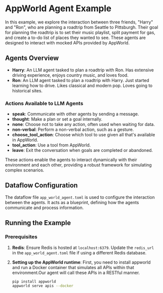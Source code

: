 # AppWorld Agent Example

In this example, we explore the interaction between three friends, "Harry" and "Ron", who are planning a roadtrip from Seattle to Pittsburgh.
Their goal for planning the roadtrip is to set their music playlist, split payment for gas, and create a to-do list of places they wanted to see.
These agents are designed to interact with mocked APIs provided by AppWorld.

## Agents Overview

- **Harry**: An LLM agent tasked to plan a roadtrip with Ron. Has extensive driving experience, enjoys country music, and loves food.
- **Ron**: An LLM agent tasked to plan a roadtrip with Harry. Just started learning how to drive. Likes classical and modern pop. Loves going to historical sites.

### Actions Available to LLM Agents

- **speak**: Communicate with other agents by sending a message.
- **thought**: Make a plan or set a goal internally.
- **none**: Choose not to take any action, often used when waiting for data.
- **non-verbal**: Perform a non-verbal action, such as a gesture.
- **choose_tool_action**: Choose which tool to use given all that's available in AppWorld.
- **tool_action**: Use a tool from AppWorld.
- **leave**: Exit the conversation when goals are completed or abandoned.

These actions enable the agents to interact dynamically with their environment and each other, providing a robust framework for simulating complex scenarios.

## Dataflow Configuration

The dataflow file `app_world_agent.toml` is used to configure the interaction between the agents. It acts as a blueprint, defining how the agents communicate and process information.

## Running the Example

### Prerequisites

1. **Redis**: Ensure Redis is hosted at `localhost:6379`. Update the `redis_url` in the `app_world_agent.toml` file if using a different Redis database.

2. **Setting up the AppWorld runtime**: First, you need to install appworld and run a Docker container that simulates all APIs within that environment.Our agent will call these APIs in a RESTful manner.

   ```bash
   pip install appworld
   appworld serve apis --docker
   ```
